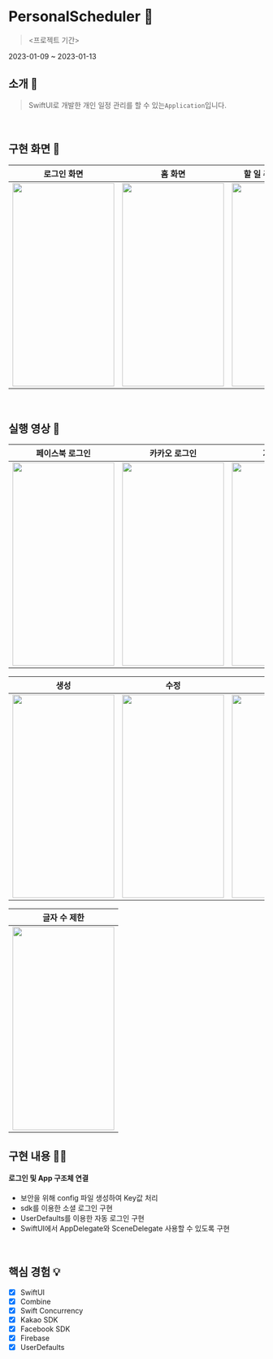 # PersonalScheduler 📝
> <프로젝트 기간>

2023-01-09 ~ 2023-01-13

## 소개 📑
> SwiftUI로 개발한 개인 일정 관리를 할 수 있는`Application`입니다.
 
<br>

## 구현 화면 📱

| 로그인 화면 | 홈 화면 | 할 일 추가 및 생성 화면 |
|:-------:|:--------:|:--------:|
| <img src="https://i.imgur.com/NVMyvJA.png" width="200" height="400"/>| <img src="https://i.imgur.com/w0HrZQ8.png" width="200" height="400"/> |<img src="https://i.imgur.com/842AC1R.png" width="200" height="400"/> |

<br>

## 실행 영상 🎥

| 페이스북 로그인 | 카카오 로그인 | 자동 로그인 |
|:-------:|:--------:|:--------:|
| <img src="https://i.imgur.com/y4MQm09.gif" width="200" height="400"/>| <img src="https://i.imgur.com/LGhvHTQ.gif" width="200" height="400"/> |<img src="https://i.imgur.com/oB5nYUJ.gif" width="200" height="400"/> |


| 생성 | 수정 | 삭제 | 
|:-------:|:--------:|:--------:|
|<img src="https://i.imgur.com/BNchYdE.gif" width="200" height="400"/> |<img src="https://i.imgur.com/eDQ4AZt.gif" width="200" height="400"/> |<img src="https://i.imgur.com/CnxNpgf.gif" width="200" height="400"/> |

    
| 글자 수 제한 |
|:-------:|
| <img src="https://i.imgur.com/sA5Kozx.gif" width="200" height="400"/>|


## 구현 내용 🧑‍💻
#### 로그인 및 App 구조체 연결
- 보안을 위해 config 파일 생성하여 Key값 처리
- sdk를 이용한 소셜 로그인 구현
- UserDefaults를 이용한 자동 로그인 구현
- SwiftUI에서 AppDelegate와 SceneDelegate 사용할 수 있도록 구현

<br>

## 핵심 경험 💡
- [x] SwiftUI
- [x] Combine
- [x] Swift Concurrency
- [x] Kakao SDK
- [x] Facebook SDK
- [x] Firebase
- [x] UserDefaults
